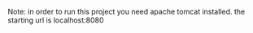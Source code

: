 Note: in order to run this project you need apache tomcat installed. the starting url is localhost:8080
